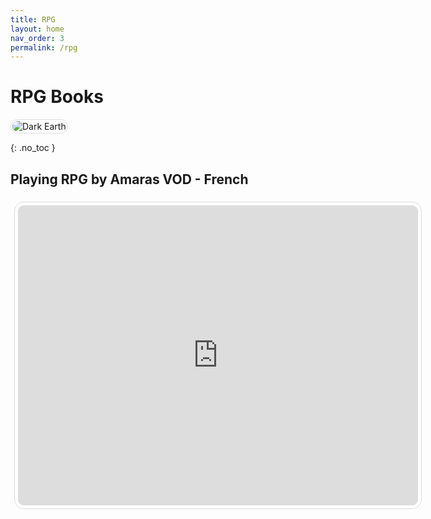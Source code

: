 ```yaml
---
title: RPG
layout: home
nav_order: 3
permalink: /rpg
---
```


# RPG Books

<img src="{{ site.baseurl }}/assets/topbar/3_rpg.jpg" alt="Dark Earth" style="display: inline-flex; border-radius: 15px; border: 1px solid #80808042; padding: 2px;" />

{: .no_toc }

## Playing RPG by Amaras VOD - French

<iframe width="640" height="480" src="https://www.youtube.com/embed/videoseries?si=mXfTX6whNIyuKqBv&amp;list=PLuqigiC6wVmGQB8joi81BAtlvxl_EtLTH" title="RPJ" frameborder="0" allow="accelerometer; autoplay; clipboard-write; encrypted-media; gyroscope; picture-in-picture; web-share" referrerpolicy="strict-origin-when-cross-origin" allowfullscreen style="margin: 6px; display: inline-flex; border-radius: 15px; border: 1px solid #80808042; padding: 5px;"></iframe>
